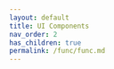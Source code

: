 ```yaml
---
layout: default
title: UI Components
nav_order: 2
has_children: true
permalink: /func/func.md
---
```

